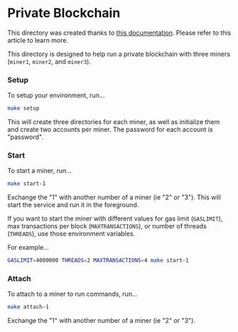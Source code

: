 Private Blockchain
==================

This directory was created thanks to [this
documentation](https://chainskills.com/2017/03/10/part-3-setup-the-private-chain-miners/).
Please refer to this article to learn more.

This directory is designed to help run a private blockchain with three miners
(`miner1`, `miner2`, and `miner3`).

### Setup

To setup your environment, run...

```sh
make setup
```

This will create three directories for each miner, as well as initialize them
and create two accounts per miner. The password for each account is
"password".

### Start

To start a miner, run...

```sh
make start-1
```

Exchange the "1" with another number of a miner (ie "2" or "3"). This will
start the service and run it in the foreground.

If you want to start the miner with different values for gas limit
(`GASLIMIT`), max
transactions per block (`MAXTRANSACTIONS`), or number of threads (`THREADS`),
use those environment variables.

For example...

```sh
GASLIMIT=4000000 THREADS=2 MAXTRANSACTIONS=4 make start-1
```

### Attach

To attach to a miner to run commands, run...

```sh
make attach-1
```

Exchange the "1" with another number of a miner (ie "2" or "3").

